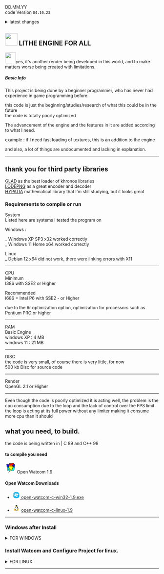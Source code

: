 DD.MM.YY   
code Version ``04.10.23``  

</div>
  <details>
   <summary> latest changes </summary>  
    
03/10/23 and 04/10/23  
much of the code was changed to support C89, now the window system, input system, cursor system can be included using C89  
added glad_vulkan so that Vulkan API can be included in the project in the future  
    
</details>


##  <img src="web_Help_Res/LEFA_LOGO.png" width="40" height="40" />  LITHE ENGINE FOR ALL  

<img src="web_Help_Res/Troll Face.ico" width="35" height="35" />yes, it's another render being developed in this world, and to make matters worse being created with limitations.

##### Basic Info  

This project is being done by a beginner programmer, who has never had experience in game programming before.   

this code is just the beginning/studies/research of what this could be in the future  
the code is totally poorly optimized

The advancement of the engine and the features in it are added according to what I need.  

example :  if I need fast loading of textures, this is an addition to the engine  

and also, a lot of things are undocumented and lacking in explanation.  

_______

## thank you for third party libraries  

[GLAD](https://github.com/Dav1dde/glad)  as the best loader of khronos libraries  
[LODEPNG](https://github.com/lvandeve/lodepng)  as a great encoder and decoder  
[HYPATIA](https://github.com/dagostinelli/hypatia) mathematical library that I'm still studying, but it looks great



### Requirements to compile or run


System   
Listed here are systems I tested the program on  

Windows :  
  
_  Windows XP SP3  x32  worked correctly  
_  Windows 11 Home x64  worked correctly  

Linux  
_  Debian 12  x64  did not work, there were linking errors with X11  
  ______________ 

CPU  
 Minimum  
  I386 with SSE2 or Higher
 
Recommended  
  I686 = Intel P6 with SSE2 - or Higher  
  
 due to the 6r optimization option, optimization for processors such as Pentium PRO or higher  

___________

RAM  
  Basic Engine  
  windows XP : 4 MB   
  windows 11 : 21 MB  

___________
DISC   
 the code is very small, of course there is very little, for now  
500 kb Disc for source code   

_____
Render  
OpenGL 2.1 or Higher  

____

Even though the code is poorly optimized it is acting well, the problem is the cpu consumption due to the loop and the lack of control over the FPS limit  
the loop is acting at its full power without any limiter making it consume more cpu than it should  


## what you need, to build.
the code is being written in | C 89 and C++ 98  
  
#### to compile you need  

 <img src="web_Help_Res/Watcom_mini.png" width="35" height="35" /> Open Watcom 1.9  
#### Open Watcom Downloads  

- [<img src="web_Help_Res/windows_icon_aero.png" width="25" height="25" /> open-watcom-c-win32-1.9.exe](http://openwatcom.org/ftp/install/open-watcom-c-win32-1.9.exe)   

    
- <img src="web_Help_Res/icons8-linux-96.png" width="25" height="25" />  [open-watcom-c-linux-1.9](http://openwatcom.org/ftp/install/open-watcom-c-linux-1.9)

________

### Windows after Install
</div>
  <details>
   <summary> FOR WINDOWS </summary>  
    
### Fixe watcom OpenGL Syntax Error! 
put OpenGl Modified / Fixed Files Incluse in [more_Files/Windows](https://github.com/SILDTeam/LEFA-GE/tree/main/more_files/windows)  

  replace default WATCOM files  
you need to place the files from the ```more_Files/windows``` directory  inside the Open Watcom installation location  
the default location is ``C:\WATCOM``  
    
</details>








### Install Watcom and Configure Project for linux.
</div>
  <details>
   <summary> FOR LINUX  </summary>  
    
# NOTE ! 
I am using Debian 12 , in case you are using another linux distribution , use some things as base

### step 1


you need to extract `open-watcom-c-linux-1.9` file  
with unzip .

you need to install unzip or something of your choice, but here is unzip.  

##### Unzip Installation 
```sh
sudo apt-get install unzip
```

in the directory where you downloaded the file `open-watcom-c-linux-1.9` put the following command  
```sh
unzip open-watcom-c-linux-1.9 -d WATCOM
```
and will extract the files to the directory called ``WATCOM``   

after this process it is necessary to move this directory to   

`` /usr/bin ``  
with administrator permissions, move the ``WATCOM`` directory to getting like this ` /usr/bin/WATCOM `   

### step 2  

```sh
nano ~/.bashrc
```

you need a script and define Watcom Files path to linux put the code in `.bashrc `   
and now put the entire code below inside the .bashrc file, open the .bashrc and at the end of it put the following code.

```sh
# Open Watcom 1.9 Path Script:
# ---------------------------------------------------------------------------
export WATCOM=/usr/bin/WATCOM
export PATH=$WATCOM/binl:$PATH
export EDPATH=$WATCOM/eddat
export INCLUDE=$WATCOM/lh
export LIB=$WATCOM/libl
# ---------------------------------------------------------------------------
```  
after this , get WATCOM dir ADMIN .

```sh
sudo chmod -R 777 /usr/bin/WATCOM
```
----

## X11 LIBs

Just Wait

##### NOTE ! libX11.a is not working in Open Watcom 1.9 , we need Compile libX11.a with Open Watcom .

</details>

________



 


